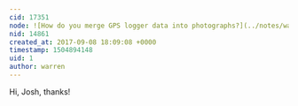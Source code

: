 ```yaml
---
cid: 17351
node: ![How do you merge GPS logger data into photographs?](../notes/warren/09-08-2017/how-do-you-merge-gps-logger-data-into-photographs)
nid: 14861
created_at: 2017-09-08 18:09:08 +0000
timestamp: 1504894148
uid: 1
author: warren
---
```


Hi, Josh, thanks!